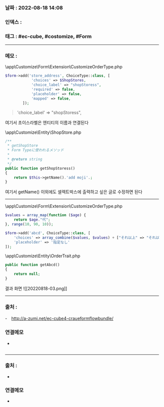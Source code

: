 ### 날짜 :  2022-08-18 14:08

### 인덱스 :

### 태그 : #ec-cube, #costomize, #Form

----

### 메모 :


\\app\\Customize\\Form\\Extension\\CustomizeOrderType.php
```php
$form->add('store_address', ChoiceType::class, [
            'choices' => $ShopStores,
            'choice_label' => "shopStoress",
            'required' => false,
            'placeholder' => false,
            'mapped' => false,
        ]);
```


> 'choice_label' => "shopStoress",

여기서 초이스라벨은 엔티티의 이름과 연결된다

\\app\\Customize\\Entity\\ShopStore.php
```php
/**
 * getShopStore 
 * Form Typeに使われるメソッド
 *
 * @return string
 */
public function getShopStoress()
{
	return $this->getName().'add moji'.;
}

```

여기서 getName() 이외에도 셀렉트박스에 출력하고 싶은 글로 수정하면 된다

----

\\app\\Customize\\Form\\Extension\\CustomizeOrderType.php
```php
$values = array_map(function ($age) {
    return $age."代";
}, range(10, 90, 10));

$form->add('abcd', ChoiceType::class, [
    'choices' => array_combine($values, $values) + ["それ以上" => "それ以上db"],
    'placeholder' => '指定なし'
]);
```

\\app\\Customize\\Entity\\OrderTrait.php
```php
public function getAbcd()
{
	return null;
}
```

결과 화면
![[20220818-03.png]]

----
### 출처 :
-　http://a-zumi.net/ec-cube4-craueformflowbundle/


### 연결메모
-















```php

```

> 

----
### 출처 :
-


### 연결메모
-














